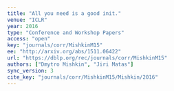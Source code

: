 ```yaml
---
title: "All you need is a good init."
venue: "ICLR"
year: 2016
type: "Conference and Workshop Papers"
access: "open"
key: "journals/corr/MishkinM15"
ee: "http://arxiv.org/abs/1511.06422"
url: "https://dblp.org/rec/journals/corr/MishkinM15"
authors: ["Dmytro Mishkin", "Jiri Matas"]
sync_version: 3
cite_key: "journals/corr/MishkinM15/Mishkin/2016"
---
```

